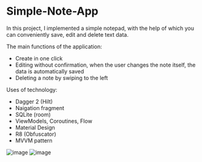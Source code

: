 # Simple-Note-App

In this project, I implemented a simple notepad, with the help of which you can conveniently save, edit and delete text data.

The main functions of the application:
- Create in one click
- Editing without confirmation, when the user changes the note itself, the data is automatically saved
- Deleting a note by swiping to the left

Uses of technology:
- Dagger 2 (Hilt)
- Naigation fragment
- SQLite (room)
- ViewModels, Coroutines, Flow
- Material Design
- R8 (Obfuscator)
- MVVM pattern

![image](https://user-images.githubusercontent.com/52855607/206866842-1ca15713-848e-4cd2-8961-649028074089.png)
![image](https://user-images.githubusercontent.com/52855607/206866849-0e717e7c-41d0-4ba9-a77d-f739da427615.png)

